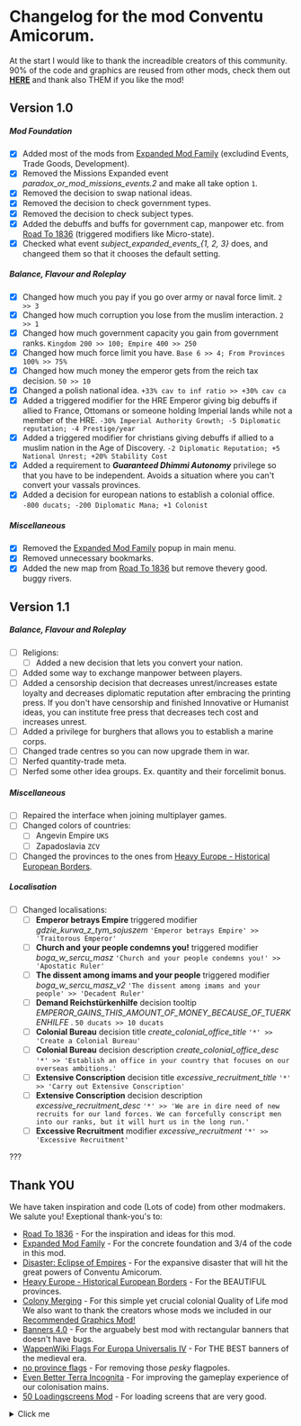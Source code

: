 #  Changelog for the mod Conventu Amicorum.
At the start I would like to thank the increadible creators of this community. 90% of the code and graphics are reused from other mods, check them out [**HERE**](https://github.com/xnrado/conventu-amicorum/blob/main/CHANGELOG.md#thank-you) and thank also THEM if you like the mod!
## Version 1.0
##### Mod Foundation
- [x] Added most of the mods from [Expanded Mod Family](https://steamcommunity.com/workshop/filedetails/?id=1626860092) (excludind Events, Trade Goods, Development). 
- [x] Removed the Missions Expanded event *paradox_or_mod_missions_events.2* and make all take option `1`.
- [x] Removed the decision to swap national ideas.
- [x] Removed the decision to check government types.
- [x] Removed the decision to check subject types.
- [x] Added the debuffs and buffs for government cap, manpower etc. from [Road To 1836](https://steamcommunity.com/sharedfiles/filedetails/?id=2895913903&searchtext=1836) (triggered modifiers like Micro-state).
- [x] Checked what event *subject_expanded_events_{1, 2, 3}* does, and changeed them so that it chooses the default setting.
##### Balance, Flavour and Roleplay
- [x] Changed how much you pay if you go over army or naval force limit. `2 >> 3`
- [x] Changed how much corruption you lose from the muslim interaction. `2 >> 1`
- [x] Changed how much government capacity you gain from government ranks. `Kingdom 200 >> 100; Empire 400 >> 250`
- [x] Changed how much force limit you have. `Base 6 >> 4; From Provinces 100% >> 75%`
- [x] Changed how much money the emperor gets from the reich tax decision. `50 >> 10`
- [x] Changed a polish national idea. `+33% cav to inf ratio >> +30% cav ca`
- [x] Added a triggered modifier for the HRE Emperor giving big debuffs if allied to France, Ottomans or someone holding Imperial lands while not a member of the HRE. `-30% Imperial Authority Growth; -5 Diplomatic reputation; -4 Prestige/year`
- [x] Added a triggered modifier for christians giving debuffs if allied to a muslim nation in the Age of Discovery. `-2 Diplomatic Reputation; +5 National Unrest; +20% Stability Cost`
- [x] Added a requirement to ***Guaranteed Dhimmi Autonomy*** privilege so that you have to be independent. Avoids a situation where you can't convert your vassals provinces.
- [x] Added a decision for european nations to establish a colonial office. `-800 ducats; -200 Diplomatic Mana; +1 Colonist`
##### Miscellaneous 
- [x] Removed the [Expanded Mod Family](https://steamcommunity.com/workshop/filedetails/?id=1626860092) popup in main menu.
- [x] Removed unnecessary bookmarks.
- [x] Added the new map from [Road To 1836](https://steamcommunity.com/sharedfiles/filedetails/?id=2895913903&searchtext=1836) but remove thevery good. buggy rivers.

## Version 1.1
##### Balance, Flavour and Roleplay
- [ ] Religions:
    - [ ] Added a new decision that lets you convert your nation.
- [ ] Added some way to exchange manpower between players.
- [ ] Added a censorship decision that decreases unrest/increases estate loyalty and decreases diplomatic reputation after embracing the printing press. If you don't have censorship and finished Innovative or Humanist ideas, you can institute free press that decreases tech cost and increases unrest.
- [ ] Added a privilege for burghers that allows you to establish a marine corps.
- [ ] Changed trade centres so you can now upgrade them in war.
- [ ] Nerfed quantity-trade meta.
- [ ] Nerfed some other idea groups. Ex. quantity and their forcelimit bonus.
##### Miscellaneous 
- [ ] Repaired the interface when joining multiplayer games.
- [ ] Changed colors of countries:
    - [ ] Angevin Empire `UKS `
    - [ ] Zapadoslavia `ZCV `
- [ ] Changed the provinces to the ones from [Heavy Europe - Historical European Borders](https://steamcommunity.com/sharedfiles/filedetails/?id=2163051328).
##### Localisation
- [ ] Changed localisations:
    - [ ] **Emperor betrays Empire** triggered modifier *gdzie_kurwa_z_tym_sojuszem* `'Emperor betrays Empire' >> 'Traitorous Emperor'`
    - [ ] **Church and your people condemns you!** triggered modifier *boga_w_sercu_masz* `'Church and your people condemns you!' >> 'Apostatic Ruler'`
    - [ ] **The dissent among imams and your people** triggered modifier *boga_w_sercu_masz_v2* `'The dissent among imams and your people' >> 'Decadent Ruler'`
    - [ ] **Demand Reichstürkenhilfe** decision tooltip *EMPEROR_GAINS_THIS_AMOUNT_OF_MONEY_BECAUSE_OF_TUERKENHILFE* . `50 ducats >> 10 ducats`
    - [ ] **Colonial Bureau** decision title *create_colonial_office_title* `'*' >> 'Create a Colonial Bureau'`
    - [ ] **Colonial Bureau** decision description *create_colonial_office_desc* `'*' >> 'Establish an office in your country that focuses on our overseas ambitions.'`
    - [ ] **Extensive Conscription** decision title *excessive_recruitment_title*  `'*' >> 'Carry out Extensive Conscription'`
    - [ ] **Extensive Conscription** decision description *excessive_recruitment_desc* `'*' >> 'We are in dire need of new recruits for our land forces. We can forcefully conscript men into our ranks, but it will hurt us in the long run.'`
    - [ ] **Excessive Recruitment** modifier *excessive_recruitment* `'*' >> 'Excessive Recruitment'`

???

## Thank YOU
We have taken inspiration and code (Lots of code) from other modmakers. We salute you! Exeptional thank-you's to:
+   [Road To 1836](https://steamcommunity.com/sharedfiles/filedetails/?id=2895913903&searchtext=1836) - For the inspiration and ideas for this mod.
+   [Expanded Mod Family](https://steamcommunity.com/workshop/filedetails/?id=1626860092) - For the concrete foundation and 3/4 of the code in this mod.
+   [Disaster: Eclipse of Empires](https://steamcommunity.com/sharedfiles/filedetails/?id=2805088800) - For the expansive disaster that will hit the great powers of Conventu Amicorum.
+   [Heavy Europe - Historical European Borders](https://steamcommunity.com/sharedfiles/filedetails/?id=2163051328) - For the BEAUTIFUL provinces. 
+   [Colony Merging](https://steamcommunity.com/sharedfiles/filedetails/?id=1562888561) - For this simple yet crucial colonial Quality of Life mod
We also want to thank the creators whose mods we included in our [Recommended Graphics Mod!](https://steamcommunity.com/sharedfiles/filedetails/?id=2901389406)
+   [Banners 4.0](https://steamcommunity.com/sharedfiles/filedetails/?id=2129713984) - For the arguabely best mod with rectangular banners that doesn't have bugs.
+   [WappenWiki Flags For Europa Universalis IV](https://steamcommunity.com/sharedfiles/filedetails/?id=1253972870) - For THE BEST banners of the medieval era.
+   [no province flags](https://steamcommunity.com/sharedfiles/filedetails/?id=2861738197) - For removing those *pesky* flagpoles.
+   [Even Better Terra Incognita](https://steamcommunity.com/sharedfiles/filedetails/?id=185341579) - For improving the gameplay experience of our colonisation mains.
+   [50 Loadingscreens Mod](https://steamcommunity.com/sharedfiles/filedetails/?id=251964175&searchtext=loading+screen) - For loading screens that are very good.



<details>
  <summary>Click me</summary>
  
  1. Foo
  2. Bar
     * Baz
     * Qux

</details>
